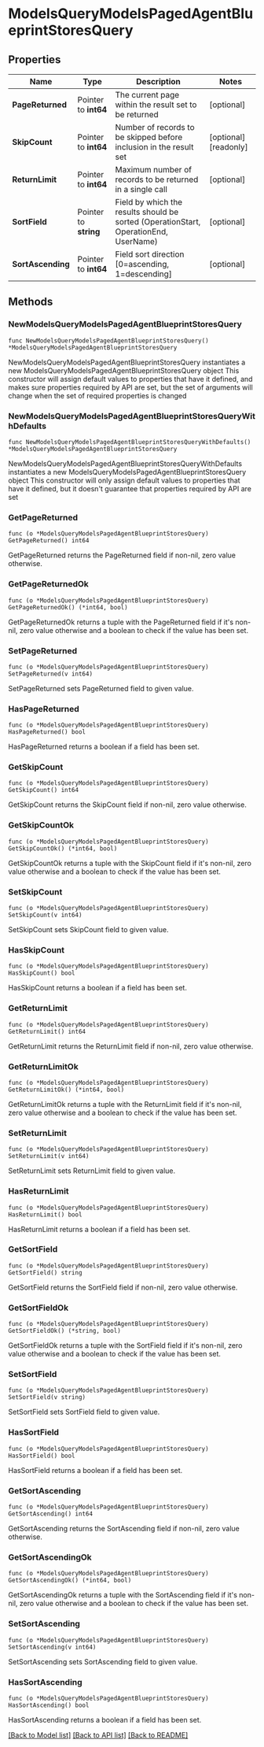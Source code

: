# ModelsQueryModelsPagedAgentBlueprintStoresQuery

## Properties

Name | Type | Description | Notes
------------ | ------------- | ------------- | -------------
**PageReturned** | Pointer to **int64** | The current page within the result set to be returned | [optional] 
**SkipCount** | Pointer to **int64** | Number of records to be skipped before inclusion in the result set | [optional] [readonly] 
**ReturnLimit** | Pointer to **int64** | Maximum number of records to be returned in a single call | [optional] 
**SortField** | Pointer to **string** | Field by which the results should be sorted (OperationStart, OperationEnd, UserName) | [optional] 
**SortAscending** | Pointer to **int64** | Field sort direction [0&#x3D;ascending, 1&#x3D;descending] | [optional] 

## Methods

### NewModelsQueryModelsPagedAgentBlueprintStoresQuery

`func NewModelsQueryModelsPagedAgentBlueprintStoresQuery() *ModelsQueryModelsPagedAgentBlueprintStoresQuery`

NewModelsQueryModelsPagedAgentBlueprintStoresQuery instantiates a new ModelsQueryModelsPagedAgentBlueprintStoresQuery object
This constructor will assign default values to properties that have it defined,
and makes sure properties required by API are set, but the set of arguments
will change when the set of required properties is changed

### NewModelsQueryModelsPagedAgentBlueprintStoresQueryWithDefaults

`func NewModelsQueryModelsPagedAgentBlueprintStoresQueryWithDefaults() *ModelsQueryModelsPagedAgentBlueprintStoresQuery`

NewModelsQueryModelsPagedAgentBlueprintStoresQueryWithDefaults instantiates a new ModelsQueryModelsPagedAgentBlueprintStoresQuery object
This constructor will only assign default values to properties that have it defined,
but it doesn't guarantee that properties required by API are set

### GetPageReturned

`func (o *ModelsQueryModelsPagedAgentBlueprintStoresQuery) GetPageReturned() int64`

GetPageReturned returns the PageReturned field if non-nil, zero value otherwise.

### GetPageReturnedOk

`func (o *ModelsQueryModelsPagedAgentBlueprintStoresQuery) GetPageReturnedOk() (*int64, bool)`

GetPageReturnedOk returns a tuple with the PageReturned field if it's non-nil, zero value otherwise
and a boolean to check if the value has been set.

### SetPageReturned

`func (o *ModelsQueryModelsPagedAgentBlueprintStoresQuery) SetPageReturned(v int64)`

SetPageReturned sets PageReturned field to given value.

### HasPageReturned

`func (o *ModelsQueryModelsPagedAgentBlueprintStoresQuery) HasPageReturned() bool`

HasPageReturned returns a boolean if a field has been set.

### GetSkipCount

`func (o *ModelsQueryModelsPagedAgentBlueprintStoresQuery) GetSkipCount() int64`

GetSkipCount returns the SkipCount field if non-nil, zero value otherwise.

### GetSkipCountOk

`func (o *ModelsQueryModelsPagedAgentBlueprintStoresQuery) GetSkipCountOk() (*int64, bool)`

GetSkipCountOk returns a tuple with the SkipCount field if it's non-nil, zero value otherwise
and a boolean to check if the value has been set.

### SetSkipCount

`func (o *ModelsQueryModelsPagedAgentBlueprintStoresQuery) SetSkipCount(v int64)`

SetSkipCount sets SkipCount field to given value.

### HasSkipCount

`func (o *ModelsQueryModelsPagedAgentBlueprintStoresQuery) HasSkipCount() bool`

HasSkipCount returns a boolean if a field has been set.

### GetReturnLimit

`func (o *ModelsQueryModelsPagedAgentBlueprintStoresQuery) GetReturnLimit() int64`

GetReturnLimit returns the ReturnLimit field if non-nil, zero value otherwise.

### GetReturnLimitOk

`func (o *ModelsQueryModelsPagedAgentBlueprintStoresQuery) GetReturnLimitOk() (*int64, bool)`

GetReturnLimitOk returns a tuple with the ReturnLimit field if it's non-nil, zero value otherwise
and a boolean to check if the value has been set.

### SetReturnLimit

`func (o *ModelsQueryModelsPagedAgentBlueprintStoresQuery) SetReturnLimit(v int64)`

SetReturnLimit sets ReturnLimit field to given value.

### HasReturnLimit

`func (o *ModelsQueryModelsPagedAgentBlueprintStoresQuery) HasReturnLimit() bool`

HasReturnLimit returns a boolean if a field has been set.

### GetSortField

`func (o *ModelsQueryModelsPagedAgentBlueprintStoresQuery) GetSortField() string`

GetSortField returns the SortField field if non-nil, zero value otherwise.

### GetSortFieldOk

`func (o *ModelsQueryModelsPagedAgentBlueprintStoresQuery) GetSortFieldOk() (*string, bool)`

GetSortFieldOk returns a tuple with the SortField field if it's non-nil, zero value otherwise
and a boolean to check if the value has been set.

### SetSortField

`func (o *ModelsQueryModelsPagedAgentBlueprintStoresQuery) SetSortField(v string)`

SetSortField sets SortField field to given value.

### HasSortField

`func (o *ModelsQueryModelsPagedAgentBlueprintStoresQuery) HasSortField() bool`

HasSortField returns a boolean if a field has been set.

### GetSortAscending

`func (o *ModelsQueryModelsPagedAgentBlueprintStoresQuery) GetSortAscending() int64`

GetSortAscending returns the SortAscending field if non-nil, zero value otherwise.

### GetSortAscendingOk

`func (o *ModelsQueryModelsPagedAgentBlueprintStoresQuery) GetSortAscendingOk() (*int64, bool)`

GetSortAscendingOk returns a tuple with the SortAscending field if it's non-nil, zero value otherwise
and a boolean to check if the value has been set.

### SetSortAscending

`func (o *ModelsQueryModelsPagedAgentBlueprintStoresQuery) SetSortAscending(v int64)`

SetSortAscending sets SortAscending field to given value.

### HasSortAscending

`func (o *ModelsQueryModelsPagedAgentBlueprintStoresQuery) HasSortAscending() bool`

HasSortAscending returns a boolean if a field has been set.


[[Back to Model list]](../README.md#documentation-for-models) [[Back to API list]](../README.md#documentation-for-api-endpoints) [[Back to README]](../README.md)


